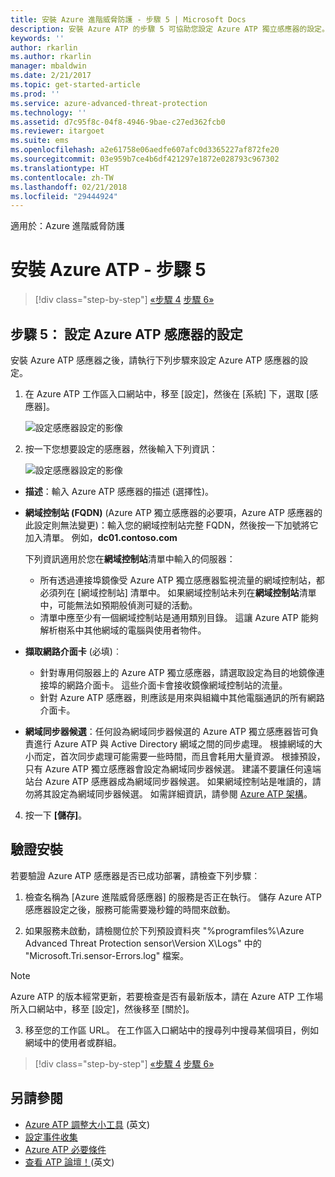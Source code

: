 ```yaml
---
title: 安裝 Azure 進階威脅防護 - 步驟 5 | Microsoft Docs
description: 安裝 Azure ATP 的步驟 5 可協助您設定 Azure ATP 獨立感應器的設定。
keywords: ''
author: rkarlin
ms.author: rkarlin
manager: mbaldwin
ms.date: 2/21/2017
ms.topic: get-started-article
ms.prod: ''
ms.service: azure-advanced-threat-protection
ms.technology: ''
ms.assetid: d7c95f8c-04f8-4946-9bae-c27ed362fcb0
ms.reviewer: itargoet
ms.suite: ems
ms.openlocfilehash: a2e61758e06aedfe607afc0d3365227af872fe20
ms.sourcegitcommit: 03e959b7ce4b6df421297e1872e028793c967302
ms.translationtype: HT
ms.contentlocale: zh-TW
ms.lasthandoff: 02/21/2018
ms.locfileid: "29444924"
---
```

適用於：Azure 進階威脅防護



# <a name="install-azure-atp---step-5"></a>安裝 Azure ATP - 步驟 5

>[!div class="step-by-step"]
[«步驟 4](install-atp-step4.md)
[步驟 6»](install-atp-step6-vpn.md)


## <a name="step-5-configure-the-azure-atp-sensor-settings"></a>步驟 5： 設定 Azure ATP 感應器的設定
安裝 Azure ATP 感應器之後，請執行下列步驟來設定 Azure ATP 感應器的設定。

1.  在 Azure ATP 工作區入口網站中，移至 [設定]，然後在 [系統] 下，選取 [感應器]。
   
     ![設定感應器設定的影像](media/atp-sensor-config.png)


2.  按一下您想要設定的感應器，然後輸入下列資訊：

    ![設定感應器設定的影像](media/atp-sensor-config-2.png)

  - **描述**：輸入 Azure ATP 感應器的描述 (選擇性)。
  - **網域控制站 (FQDN)** (Azure ATP 獨立感應器的必要項，Azure ATP 感應器的此設定則無法變更)：輸入您的網域控制站完整 FQDN，然後按一下加號將它加入清單。 例如，**dc01.contoso.com**

      下列資訊適用於您在**網域控制站**清單中輸入的伺服器：
      - 所有透過連接埠鏡像受 Azure ATP 獨立感應器監視流量的網域控制站，都必須列在 [網域控制站] 清單中。 如果網域控制站未列在**網域控制站**清單中，可能無法如預期般偵測可疑的活動。
      - 清單中應至少有一個網域控制站是通用類別目錄。 這讓 Azure ATP 能夠解析樹系中其他網域的電腦與使用者物件。

  - **擷取網路介面卡** (必填)︰
     - 針對專用伺服器上的 Azure ATP 獨立感應器，請選取設定為目的地鏡像連接埠的網路介面卡。 這些介面卡會接收鏡像網域控制站的流量。
     - 針對 Azure ATP 感應器，則應該是用來與組織中其他電腦通訊的所有網路介面卡。


  - **網域同步器候選**：任何設為網域同步器候選的 Azure ATP 獨立感應器皆可負責進行 Azure ATP 與 Active Directory 網域之間的同步處理。 根據網域的大小而定，首次同步處理可能需要一些時間，而且會耗用大量資源。 根據預設，只有 Azure ATP 獨立感應器會設定為網域同步器候選。
   建議不要讓任何遠端站台 Azure ATP 感應器成為網域同步器候選。
   如果網域控制站是唯讀的，請勿將其設定為網域同步器候選。 如需詳細資訊，請參閱 [Azure ATP 架構](atp-architecture.md#azure-atp-sensor-features)。
  
4. 按一下 **[儲存]**。


## <a name="validate-installations"></a>驗證安裝
若要驗證 Azure ATP 感應器是否已成功部署，請檢查下列步驟︰

1.  檢查名稱為 [Azure 進階威脅感應器] 的服務是否正在執行。 儲存 Azure ATP 感應器設定之後，服務可能需要幾秒鐘的時間來啟動。

2.  如果服務未啟動，請檢閱位於下列預設資料夾 "%programfiles%\Azure Advanced Threat Protection sensor\Version X\Logs" 中的 "Microsoft.Tri.sensor-Errors.log" 檔案。
 
 >[!NOTE]
 > Azure ATP 的版本經常更新，若要檢查是否有最新版本，請在 Azure ATP 工作場所入口網站中，移至 [設定]，然後移至 [關於]。 

3.  移至您的工作區 URL。 在工作區入口網站中的搜尋列中搜尋某個項目，例如網域中的使用者或群組。



>[!div class="step-by-step"]
[«步驟 4](install-atp-step4.md)
[步驟 6»](install-atp-step6-vpn.md)


## <a name="see-also"></a>另請參閱

- [Azure ATP 調整大小工具](http://aka.ms/aatpsizingtool) \(英文\)
- [設定事件收集](configure-event-collection.md)
- [Azure ATP 必要條件](atp-prerequisites.md)
- [查看 ATP 論壇！](https://aka.ms/azureatpcommunity)\(英文\)
